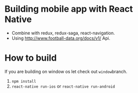 # Building mobile app with React Native
 * Combine with redux, redux-saga, react-navigation.
 * Using http://www.football-data.org/docs/v1/ Api.

# How to build
If you are building on window os let check out `window`branch.
1. `npm install`
2. `react-native run-ios` or `react-native run-android`
